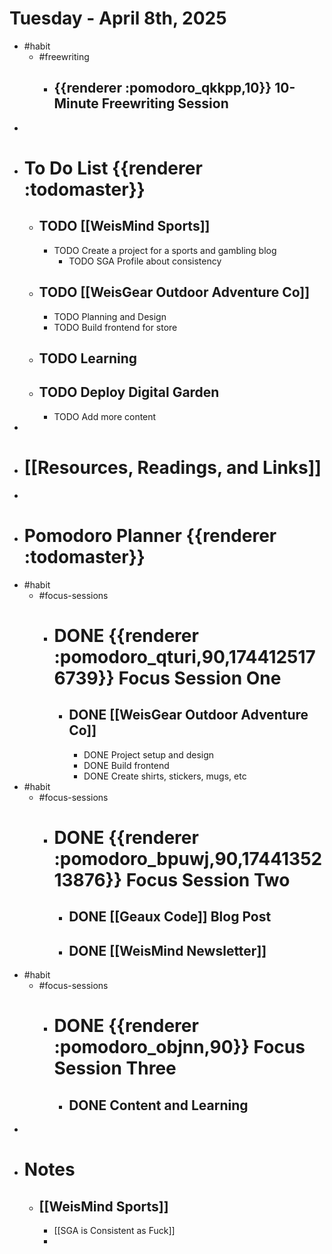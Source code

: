 # Tuesday - April 8th, 2025
- #habit
	- #freewriting
		- ## {{renderer :pomodoro_qkkpp,10}} 10-Minute Freewriting Session
-
- # To Do List {{renderer :todomaster}}
	- ## TODO [[WeisMind Sports]]
		- TODO Create a project for a sports and gambling blog
			- TODO SGA Profile about consistency
	- ## TODO [[WeisGear Outdoor Adventure Co]]
		- TODO Planning and Design
		- TODO Build frontend for store
	- ## TODO Learning
	- ## TODO Deploy Digital Garden
		- TODO Add more content
-
- # [[Resources, Readings, and Links]]
-
- # Pomodoro Planner {{renderer :todomaster}}
- #habit
	- #focus-sessions
		- # DONE {{renderer :pomodoro_qturi,90,1744125176739}} Focus Session One
			- ## DONE [[WeisGear Outdoor Adventure Co]]
				- DONE Project setup and design
				- DONE Build frontend
				- DONE Create shirts, stickers, mugs, etc
- #habit
	- #focus-sessions
		- # DONE {{renderer :pomodoro_bpuwj,90,1744135213876}} Focus Session Two
			- ## DONE [[Geaux Code]] Blog Post
			- ## DONE [[WeisMind Newsletter]]
- #habit
	- #focus-sessions
		- # DONE {{renderer :pomodoro_objnn,90}} Focus Session Three
			- ## DONE Content and Learning
-
- # Notes
	- ## [[WeisMind Sports]]
		- [[SGA is Consistent as Fuck]]
		-